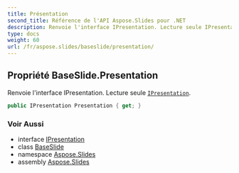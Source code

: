 ```yaml
---
title: Présentation
second_title: Référence de l'API Aspose.Slides pour .NET
description: Renvoie l'interface IPresentation. Lecture seule IPresentationaspose.slides/ipresentation.
type: docs
weight: 60
url: /fr/aspose.slides/baseslide/presentation/
---
```


## Propriété BaseSlide.Presentation

Renvoie l'interface IPresentation. Lecture seule [`IPresentation`](../../ipresentation).

```csharp
public IPresentation Presentation { get; }
```

### Voir Aussi

* interface [IPresentation](../../ipresentation)
* class [BaseSlide](../../baseslide)
* namespace [Aspose.Slides](../../baseslide)
* assembly [Aspose.Slides](../../../)

<!-- DO NOT EDIT: généré par xmldocmd pour Aspose.Slides.dll -->